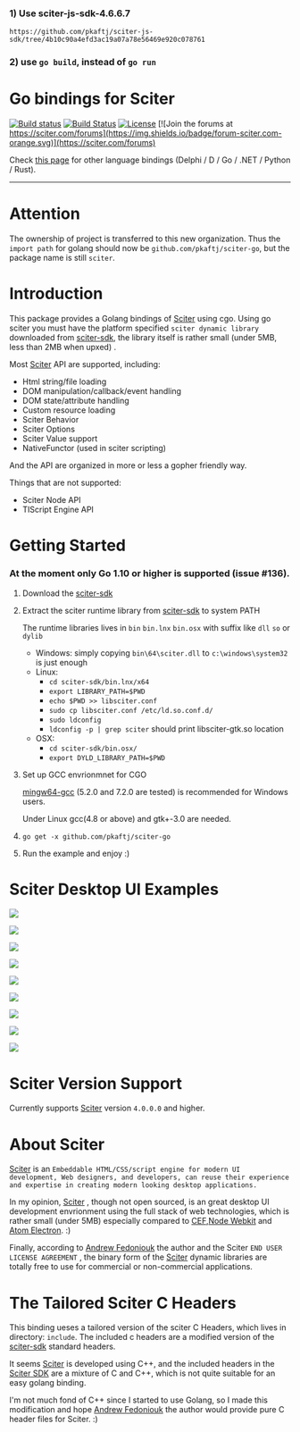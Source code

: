 



### 1) Use sciter-js-sdk-4.6.6.7

```
https://github.com/pkaftj/sciter-js-sdk/tree/4b10c90a4efd3ac19a07a78e56469e920c078761
```

### 2) use ```go build```, instead of ```go run```



# Go bindings for Sciter

[![Build status](https://ci.appveyor.com/api/projects/status/rphv883klffw9em9/branch/master?svg=true)](https://ci.appveyor.com/project/pravic/go-sciter)
[![Build Status](https://img.shields.io/travis/sciter-sdk/go-sciter/master.svg)](https://travis-ci.org/sciter-sdk/go-sciter)
[![License](https://img.shields.io/github/license/sciter-sdk/go-sciter.svg)](https://github.com/pkaftj/sciter-go)
[![Join the forums at https://sciter.com/forums](https://img.shields.io/badge/forum-sciter.com-orange.svg)](https://sciter.com/forums)

Check [this page](http://sciter.com/developers/sciter-sdk-bindings/) for other language bindings (Delphi / D / Go / .NET / Python / Rust).

----

# Attention

The ownership of project is transferred to this new organization.
Thus the `import path` for golang should now be `github.com/pkaftj/sciter-go`, but the package name is still `sciter`.

# Introduction

This package provides a Golang bindings of [Sciter][] using cgo.
Using go sciter you must have the platform specified `sciter dynamic library`
downloaded from [sciter-sdk][], the library itself is rather small
 (under 5MB, less than 2MB when upxed) .

Most [Sciter][] API are supported, including:

* Html string/file loading
* DOM manipulation/callback/event handling
* DOM state/attribute handling
* Custom resource loading
* Sciter Behavior
* Sciter Options
* Sciter Value support
* NativeFunctor (used in sciter scripting)

And the API are organized in more or less a gopher friendly way.

Things that are not supported:

* Sciter Node API
* TIScript Engine API

# Getting Started

### At the moment only **Go 1.10** or higher is supported (issue #136).

1. Download the [sciter-sdk][]

2. Extract the sciter runtime library from [sciter-sdk][] to system PATH
   
   The runtime libraries lives in `bin` `bin.lnx` `bin.osx` with suffix like `dll` `so` or `dylib`
   
   * Windows: simply copying `bin\64\sciter.dll` to `c:\windows\system32` is just enough
   * Linux:
     - `cd sciter-sdk/bin.lnx/x64`
     - `export LIBRARY_PATH=$PWD`
     - `echo $PWD >> libsciter.conf`
     - `sudo cp libsciter.conf /etc/ld.so.conf.d/`
     - `sudo ldconfig`
     - `ldconfig -p | grep sciter` should print libsciter-gtk.so location
   * OSX:
     - `cd sciter-sdk/bin.osx/`
     - `export DYLD_LIBRARY_PATH=$PWD`

3. Set up GCC envrionmnet for CGO
   
   [mingw64-gcc][] (5.2.0 and 7.2.0 are tested) is recommended for Windows users.
   
   Under Linux gcc(4.8 or above) and gtk+-3.0 are needed.

4. `go get -x github.com/pkaftj/sciter-go`

5. Run the example and enjoy :)

# Sciter Desktop UI Examples

![](http://sciter.com/screenshots/slide-wt5.png)

![](http://sciter.com/screenshots/slide-norton360.png)

![](http://sciter.com/screenshots/slide-norton-nis.png)

![](http://sciter.com/screenshots/slide-cardio.png)

![](http://sciter.com/screenshots/slide-surveillance.png)

![](http://sciter.com/screenshots/slide-technology.png)

![](http://sciter.com/screenshots/slide-sciter-ide.png)

![](http://sciter.com/screenshots/slide-sciter-osx.png)

![](http://sciter.com/screenshots/slide-sciter-gtk.png)

# Sciter Version Support

Currently supports [Sciter][] version `4.0.0.0` and higher.

[Sciter]: http://sciter.com/
[sciter-sdk]: http://sciter.com/download/

# About Sciter

[Sciter][] is an `Embeddable HTML/CSS/script engine for modern UI development, Web designers, and developers, can reuse their experience and expertise in creating modern looking desktop applications.`

In my opinion, [Sciter][] , though not open sourced, is an great
desktop UI development envrionment using the full stack of web technologies,
which is rather small (under 5MB) especially compared to [CEF][],[Node Webkit][nw] and [Atom Electron][electron]. :)

Finally, according to [Andrew Fedoniouk][author] the author and the Sciter
`END USER LICENSE AGREEMENT` , the binary form of the [Sciter][]
dynamic libraries are totally free to use for commercial or
non-commercial applications.

# The Tailored Sciter C Headers

This binding ueses a tailored version of the sciter C Headers, which lives in directory: `include`. The included c headers are a modified version of the
[sciter-sdk][] standard headers.

It seems [Sciter][] is developed using C++, and the included headers in the
[Sciter SDK][sciter-sdk] are a mixture of C and C++, which is not
quite suitable for an easy golang binding.

I'm not much fond of C++ since I started to use Golang, so I made this
modification and hope [Andrew Fedoniouk][author] the author would provide
pure C header files for Sciter. :)

[CEF]:https://bitbucket.org/chromiumembedded/cef
[nw]: https://github.com/nwjs/nw.js
[electron]:https://github.com/atom/electron

[author]: http://sciter.com/about/
[mingw64-gcc]: http://sourceforge.net/projects/mingw-w64/
